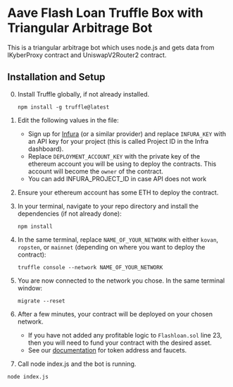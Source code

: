 # Aave Flash Loan Truffle Box with Triangular Arbitrage Bot

This is a triangular arbitrage bot which uses node.js and gets data from IKyberProxy contract and UniswapV2Router2 contract.

## Installation and Setup

0. Install Truffle globally, if not already installed.
    ```
    npm install -g truffle@latest
    ```
    

2. Edit the following values in the file:
    - Sign up for [Infura](https://infura.io/) (or a similar provider) and replace `INFURA_KEY` with an API key for your project (this is called Project ID in the Infra dashboard).
    - Replace `DEPLOYMENT_ACCOUNT_KEY` with the private key of the ethereum account you will be using to deploy the contracts. This account will become the `owner` of the contract.
    - You can add INFURA_PROJECT_ID in case API does not work
3. Ensure your ethereum account has some ETH to deploy the contract.
4. In your terminal, navigate to your repo directory and install the dependencies (if not already done):
    ```
    npm install
    ```
5. In the same terminal, replace `NAME_OF_YOUR_NETWORK` with either `kovan`, `ropsten`, or `mainnet` (depending on where you want to deploy the contract):
    ```
    truffle console --network NAME_OF_YOUR_NETWORK
    ```
6. You are now connected to the network you chose. In the same terminal window:
    ```
    migrate --reset
    ```
7. After a few minutes, your contract will be deployed on your chosen network.
    - If you have not added any profitable logic to `Flashloan.sol` line 23, then you will need to fund your contract with the desired asset.
    - See our [documentation](https://docs.aave.com/developers/developing-on-aave/deployed-contract-instances#reserves-assets) for token address and faucets.
8.  Call node index.js and the bot is running. 
```
node index.js
```
